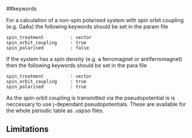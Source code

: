 




##keywords

For a calculation of a non-spin polarised system with spin orbit coupling (e.g. GaAs) the following keywords should be set in the param file

```
spin_treatment          : vector
spin_orbit_coupling     : true
spin_polarised          : false
```

If the system has a spin density (e.g. a ferromagnet or antiferromagnet) then the following keywords should be set in the para file

```
spin_treatment          : vector
spin_orbit_coupling     : true
spin_polarised          : true
```

As the spin-orbit coupling is transmitted via the pseudopotential is is neccessary to use j-dependant pseudopotentials. These are available for the whole periodic table as .uspso files.

## Limitations
